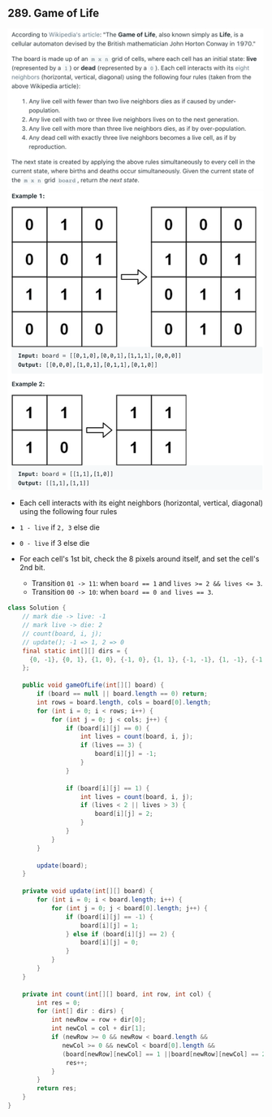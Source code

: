 ## 289. Game of Life
![](img/2022-07-29-16-22-37.png)
![](img/2022-07-29-16-22-48.png)

- Each cell interacts with its eight neighbors (horizontal, vertical, diagonal) 
  using the following four rules

- `1 - live` if `2, 3` else die
- `0 - live` if 3 else die
- For each cell's 1st bit, check the 8 pixels around itself, and set the cell's 
  2nd bit.
  - Transition `01 -> 11`: when `board == 1` and `lives >= 2 && lives <= 3`.
  - Transition `00 -> 10`: when `board == 0 and lives == 3`.

```java
class Solution {
    // mark die -> live: -1
    // mark live -> die: 2
    // count(board, i, j); 
    // update(); -1 => 1, 2 => 0
    final static int[][] dirs = {
      {0, -1}, {0, 1}, {1, 0}, {-1, 0}, {1, 1}, {-1, -1}, {1, -1}, {-1, 1}
    };
    
    public void gameOfLife(int[][] board) {
        if (board == null || board.length == 0) return;
        int rows = board.length, cols = board[0].length;
        for (int i = 0; i < rows; i++) {
            for (int j = 0; j < cols; j++) {
                if (board[i][j] == 0) {
                    int lives = count(board, i, j);
                    if (lives == 3) {
                        board[i][j] = -1;
                    }
                }
                
                if (board[i][j] == 1) {
                    int lives = count(board, i, j);
                    if (lives < 2 || lives > 3) {
                        board[i][j] = 2;
                    }
                }
            }
        }
        
        update(board);
    }
    
    private void update(int[][] board) {
        for (int i = 0; i < board.length; i++) {
            for (int j = 0; j < board[0].length; j++) {
                if (board[i][j] == -1) {
                    board[i][j] = 1;
                } else if (board[i][j] == 2) {
                    board[i][j] = 0;
                }
            }
        }
    }
    
    private int count(int[][] board, int row, int col) {
        int res = 0;
        for (int[] dir : dirs) {
            int newRow = row + dir[0];
            int newCol = col + dir[1];
            if (newRow >= 0 && newRow < board.length &&
               newCol >= 0 && newCol < board[0].length && 
               (board[newRow][newCol] == 1 ||board[newRow][newCol] == 2)) {
                res++;
            }
        }
        return res;
    }
}
```